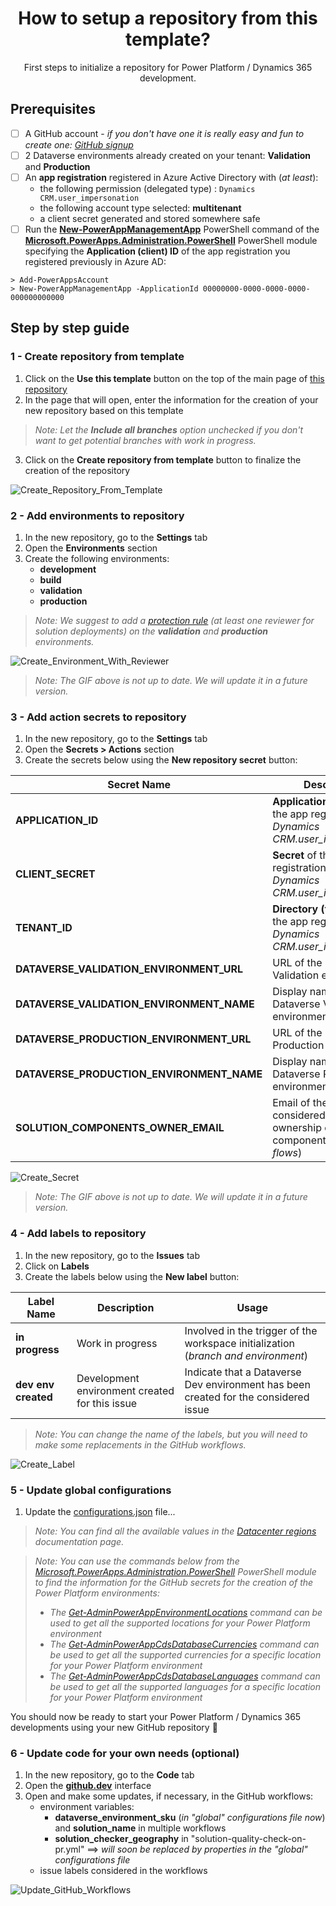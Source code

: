 <p align="center">
    <h1 align="center">
        How to setup a repository from this template?
    </h1>
    <p align="center">
        First steps to initialize a repository for Power Platform / Dynamics 365 development.
    </p>
</p>

## Prerequisites

- [ ] A GitHub account - *if you don't have one it is really easy and fun to create one: [GitHub signup](https://github.com/signup)*
- [ ] 2 Dataverse environments already created on your tenant: **Validation** and **Production**
- [ ] An **app registration** registered in Azure Active Directory with (*at least*):
  - the following permission (delegated type) : `Dynamics CRM.user_impersonation`
  - the following account type selected: **multitenant**
  - a client secret generated and stored somewhere safe
- [ ] Run the [**New-PowerAppManagementApp**](https://docs.microsoft.com/en-us/powershell/module/microsoft.powerapps.administration.powershell/new-powerappmanagementapp) PowerShell command of the [**Microsoft.PowerApps.Administration.PowerShell**](https://docs.microsoft.com/en-us/powershell/module/microsoft.powerapps.administration.powershell) PowerShell module specifying the **Application (client) ID** of the app registration you registered previously in Azure AD:

```shell
> Add-PowerAppsAccount
> New-PowerAppManagementApp -ApplicationId 00000000-0000-0000-0000-000000000000
```

## Step by step guide

### 1 - Create repository from template

1. Click on the **Use this template** button on the top of the main page of [this repository](https://github.com/rpothin/PowerPlatform-ALM-With-GitHub-Template)
2. In the page that will open, enter the information for the creation of your new repository based on this template

> *Note: Let the **Include all branches** option unchecked if you don't want to get potential branches with work in progress.*

3. Click on the **Create repository from template** button to finalize the creation of the repository

![Create_Repository_From_Template](https://user-images.githubusercontent.com/23240245/136492683-f9206b6f-2608-493c-a7ac-8bc2aea065b8.gif)

### 2 - Add environments to repository

1. In the new repository, go to the **Settings** tab
2. Open the **Environments** section
3. Create the following environments:
   - **development**
   - **build**
   - **validation**
   - **production**

> *Note: We suggest to add a [protection rule](https://docs.github.com/en/actions/deployment/environments#environment-protection-rules) (at least one reviewer for solution deployments) on the **validation** and **production** environments.*

![Create_Environment_With_Reviewer](https://user-images.githubusercontent.com/23240245/136494086-bccc84a5-1a82-4bfb-8359-d9211e0ea234.gif)

> *Note: The GIF above is not up to date. We will update it in a future version.*

### 3 - Add action secrets to repository

1. In the new repository, go to the **Settings** tab
2. Open the **Secrets > Actions** section
3. Create the secrets below using the **New repository secret** button:

| **Secret Name**                           | **Description**                                                                            | **Example**                          |
| ----------------------------------------- | ------------------------------------------------------------------------------------------ | ------------------------------------ |
| **APPLICATION_ID**                        | **Application (client) ID** of the app registration with *Dynamics CRM.user_impersonation* | 00000000-0000-0000-0000-000000000000 |
| **CLIENT_SECRET**                         | **Secret** of the app registration with *Dynamics CRM.user_impersonation*                  | *********************                |
| **TENANT_ID**                             | **Directory (tenant) ID** of the app registration with *Dynamics CRM.user_impersonation*   | 00000000-0000-0000-0000-000000000000 |
| **DATAVERSE_VALIDATION_ENVIRONMENT_URL**  | URL of the Dataverse Validation environment                                                | https://validation.crm3.dynamics.com |
| **DATAVERSE_VALIDATION_ENVIRONMENT_NAME** | Display name of the Dataverse Validation environment                                       | Validation                           |
| **DATAVERSE_PRODUCTION_ENVIRONMENT_URL**  | URL of the Dataverse Production environment                                                | https://production.crm3.dynamics.com |
| **DATAVERSE_PRODUCTION_ENVIRONMENT_NAME** | Display name of the Dataverse Production environment                                       | Production                           |
| **SOLUTION_COMPONENTS_OWNER_EMAIL**       | Email of the user considered for the ownership of solution components (*ex: cloud flows*)  | appcomponentsowner@email.com         |

![Create_Secret](https://user-images.githubusercontent.com/23240245/136882520-ba598d65-7760-4504-b2df-9dfae930570d.gif)

> *Note: The GIF above is not up to date. We will update it in a future version.*

### 4 - Add labels to repository

1. In the new repository, go to the **Issues** tab
2. Click on **Labels**
3. Create the labels below using the **New label** button:

| **Label Name**      | **Description**                                | Usage                                                                               |
| ------------------- | ---------------------------------------------- | ----------------------------------------------------------------------------------- |
| **in progress**     | Work in progress                               | Involved in the trigger of the workspace initialization (*branch and environment*)  |
| **dev env created** | Development environment created for this issue | Indicate that a Dataverse Dev environment has been created for the considered issue |

> *Note: You can change the name of the labels, but you will need to make some replacements in the GitHub workflows.*

![Create_Label](https://user-images.githubusercontent.com/23240245/137238762-f0cd25a7-dc2d-4647-b33b-de6d41ab86a5.gif)

### 5 - Update global configurations

1. Update the [configurations.json](Configurations/configurations.json) file...

> *Note: You can find all the available values in the [Datacenter regions](https://docs.microsoft.com/en-us/power-platform/admin/new-datacenter-regions) documentation page.*

> *Note: You can use the commands below from the [Microsoft.PowerApps.Administration.PowerShell](https://www.powershellgallery.com/packages/Microsoft.PowerApps.Administration.PowerShell) PowerShell module to find the information for the GitHub secrets for the creation of the Power Platform environments:*
> - *The [Get-AdminPowerAppEnvironmentLocations](https://docs.microsoft.com/en-us/powershell/module/microsoft.powerapps.administration.powershell/get-adminpowerappenvironmentlocations) command can be used to get all the supported locations for your Power Platform environment*
> - *The [Get-AdminPowerAppCdsDatabaseCurrencies](https://docs.microsoft.com/en-us/powershell/module/microsoft.powerapps.administration.powershell/get-adminpowerappcdsdatabasecurrencies) command can be used to get all the supported currencies for a specific location for your Power Platform environment*
> - *The [Get-AdminPowerAppCdsDatabaseLanguages](https://docs.microsoft.com/en-us/powershell/module/microsoft.powerapps.administration.powershell/get-adminpowerappcdsdatabaselanguages) command can be used to get all the supported languages for a specific location for your Power Platform environment*

You should now be ready to start your Power Platform / Dynamics 365 developments using your new GitHub repository 🎉

### 6 - Update code for your own needs (optional)

1. In the new repository, go to the **Code** tab
2. Open the [**github.dev**](https://github.dev/rpothin/PowerPlatform-ALM-With-GitHub-Template) interface
3. Open and make some updates, if necessary, in the GitHub workflows:
   - environment variables:
      - **dataverse_environment_sku** (*in "global" configurations file now*) and **solution_name** in multiple workflows
      - **solution_checker_geography** in "solution-quality-check-on-pr.yml" ==> *will soon be replaced by properties in the "global" configurations file*
   - issue labels considered in the workflows

![Update_GitHub_Workflows](https://user-images.githubusercontent.com/23240245/137244781-6de497ea-a4ba-4143-a19a-0f561dfc50ba.gif)